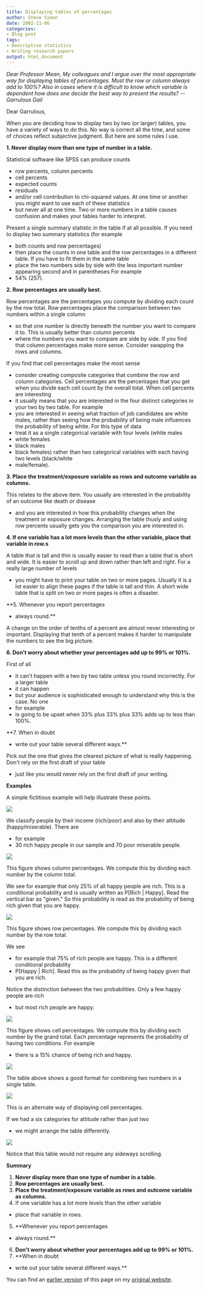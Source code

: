 ```yaml
---
title: Displaying tables of percentages
author: Steve Simon
date: 2002-11-06
categories:
- Blog post
tags:
- Descriptive statistics
- Writing research papers
output: html_document
---
```

*Dear Professor Mean, My colleagues and I argue over the most appropriate way for displaying tables of percentages. Must the row or column always add to 100%? Also in cases where it is difficult to know which variable is dependent how does one decide the best way to present the results? -- Garrulous Gail*

<!---more--->

Dear Garrulous,

When you are deciding how to display two by two (or larger) tables,
you have a variety of ways to do this. No way is correct all the time,
and some of choices reflect subjective judgment. But here are some
rules I use.

**1. Never display more than one type of number in a table.**

Statistical software like SPSS can produce counts
- row percents,
column percents
- cell percents
- expected counts
- residuals
- and/or
cell contribution to chi-squared values. At one time or another you
might want to use each of these statistics
- but never all at one time.
Two or more numbers in a table causes confusion and makes your tables
harder to interpret.

Present a single summary statistic in the table if at all possible. If
you need to display two summary statistics (for example
- both counts
and row percentages)
- then place the counts in one table and the row
percentages in a different table. If you have to fit them in the same
table
- place the two numbers side by side with the less important
number appearing second and in parentheses For example
- 54% (257).

**2. Row percentages are usually best.** 

Row percentages are the
percentages you compute by dividing each count by the row total. Row
percentages place the comparison between two numbers within a single
column
- so that one number is directly beneath the number you want to
compare it to. This is usually better than column percents
- where the
numbers you want to compare are side by side. If you find that column
percentages make more sense. Consider swapping the rows and columns.

If you find that cell percentages make the most sense
- consider
creating composite categories that combine the row and column
categories. Cell percentages are the percentages that you get when you
divide each cell count by the overall total. When cell percents are
interesting
- it usually means that you are interested in the four
distinct categories in your two by two table. For example
- you are
interested in seeing what fraction of job candidates are white males,
rather than seeing how the probability of being male influences the
probability of being white. For this type of data
- treat it as a
single categorical variable with four levels (white males
- white
females
- black males
- black females) rather than two categorical
variables with each having two levels (black/white
- male/female).

**3. Place the treatment/exposure variable as rows and outcome
variable as columns.**

This relates to the above item. You usually are
interested in the probability of an outcome like death or disease
- and
you are interested in how this probability changes when the treatment
or exposure changes. Arranging the table thusly and using row percents
usually gets you the comparison you are interested in.

**4. If one variable has a lot more levels than the other variable,
place that variable in row.s**

A table that is tall and thin is
usually easier to read than a table that is short and wide. It is
easier to scroll up and down rather than left and right. For a really
large number of levels
- you might have to print your table on two or
more pages. Usually it is a lot easier to align these pages if the
table is tall and thin. A short wide table that is split on two or
more pages is often a disaster.

**5. Whenever you report percentages
- always round.**

A change on the
order of tenths of a percent are almost never interesting or
important. Displaying that tenth of a percent makes it harder to
manipulate the numbers to see the big picture.

**6. Don't worry about whether your percentages add up to 99% or
101%.**

First of all
- it can't happen with a two by two table unless
you round incorrectly. For a larger table
- it can happen
- but your
audience is sophisticated enough to understand why this is the case.
No one
- for example
- is going to be upset when 33% plus 33% plus 33%
adds up to less than 100%.

**7. When in doubt
- write out your table several different ways.**

Pick out the one that gives the clearest picture of what is really
happening. Don't rely on the first draft of your table
- just like you
would never rely on the first draft of your writing.

**Examples**

A simple fictitious example will help illustrate these points.

![](http://www.pmean.com/images/images/02/percentage-0201.gif)

We classify people by their income (rich/poor) and also by their
attitude (happy/miserable). There are
- for example
-   30 rich happy
people in our sample and 70 poor miserable people.

![](http://www.pmean.com/images/images/02/percentage-0202.gif)

This figure shows column percentages. We compute this by dividing each
number by the column total.

We see for example that only 25% of all happy people are rich. This is
a conditional probability and is usually written as P[Rich |
Happy]. Read the vertical bar as "given." So this probability is
read as the probability of being rich given that you are happy.

![](http://www.pmean.com/images/images/02/percentage-0203.gif)

This figure shows row percentages. We compute this by dividing each
number by the row total.

We see
- for example that 75% of rich people are happy. This is a
different conditional probability
- P[Happy | Rich]. Read this as
the probability of being happy given that you are rich.

Notice the distinction between the two probabilities. Only a few happy
people are rich
- but most rich people are happy.

![](http://www.pmean.com/images/images/02/percentage-0204.gif)

This figure shows cell percentages. We compute this by dividing each
number by the grand total. Each percentage represents the probability
of having two conditions. For example
- there is a 15% chance of being
rich and happy.

![](http://www.pmean.com/images/images/02/percentage-0205.gif)

The table above shows a good format for combining two numbers in a
single table.

![](http://www.pmean.com/images/images/02/percentage-0206.gif)

This is an alternate way of displaying cell percentages.

If we had a six categories for attitude rather than just two
- we might
arrange the table differently.

![](http://www.pmean.com/images/images/02/percentage-0207.gif)

Notice that this table would not require any sideways scrolling.

**Summary**

1.  **Never display more than one type of number in a table.**
2.  **Row percentages are usually best.**
3.  **Place the treatment/exposure variable as rows and outcome variable
    as columns.**
4.  If one variable has a lot more levels than the other variable
- place
    that variable in rows.
5.  **Whenever you report percentages
- always round.**
6.  **Don't worry about whether your percentages add up to 99% or
    101%.**
7.  **When in doubt
- write out your table several different ways.**

You can find an [earlier version][sim1] of this page on my [original website][sim2].

[sim1]: http://www.pmean.com/02/percentage.html
[sim2]: http://www.pmean.com/original_site.html
